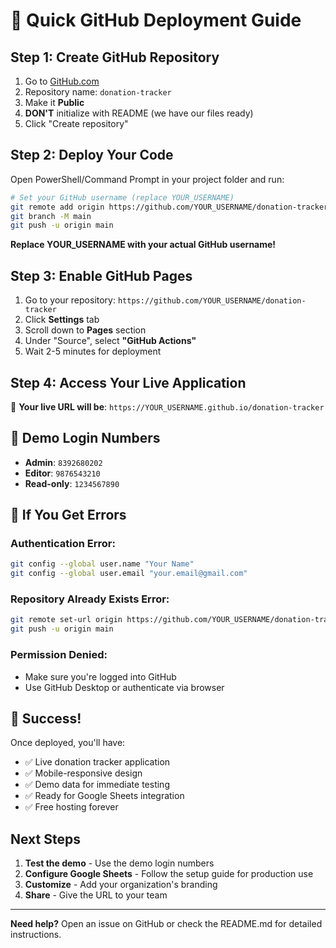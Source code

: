 # 🚀 Quick GitHub Deployment Guide

## Step 1: Create GitHub Repository

1. Go to [GitHub.com](https://github.com/new)
2. Repository name: `donation-tracker`
3. Make it **Public**
4. **DON'T** initialize with README (we have our files ready)
5. Click "Create repository"

## Step 2: Deploy Your Code

Open PowerShell/Command Prompt in your project folder and run:

```bash
# Set your GitHub username (replace YOUR_USERNAME)
git remote add origin https://github.com/YOUR_USERNAME/donation-tracker.git
git branch -M main
git push -u origin main
```

**Replace YOUR_USERNAME with your actual GitHub username!**

## Step 3: Enable GitHub Pages

1. Go to your repository: `https://github.com/YOUR_USERNAME/donation-tracker`
2. Click **Settings** tab
3. Scroll down to **Pages** section
4. Under "Source", select **"GitHub Actions"**
5. Wait 2-5 minutes for deployment

## Step 4: Access Your Live Application

🎯 **Your live URL will be**: `https://YOUR_USERNAME.github.io/donation-tracker`

## 📱 Demo Login Numbers

- **Admin**: `8392680202`
- **Editor**: `9876543210` 
- **Read-only**: `1234567890`

## 🔧 If You Get Errors

### Authentication Error:
```bash
git config --global user.name "Your Name"
git config --global user.email "your.email@gmail.com"
```

### Repository Already Exists Error:
```bash
git remote set-url origin https://github.com/YOUR_USERNAME/donation-tracker.git
git push -u origin main
```

### Permission Denied:
- Make sure you're logged into GitHub
- Use GitHub Desktop or authenticate via browser

## 🎉 Success!

Once deployed, you'll have:
- ✅ Live donation tracker application
- ✅ Mobile-responsive design
- ✅ Demo data for immediate testing
- ✅ Ready for Google Sheets integration
- ✅ Free hosting forever

## Next Steps

1. **Test the demo** - Use the demo login numbers
2. **Configure Google Sheets** - Follow the setup guide for production use
3. **Customize** - Add your organization's branding
4. **Share** - Give the URL to your team

---

**Need help?** Open an issue on GitHub or check the README.md for detailed instructions.
